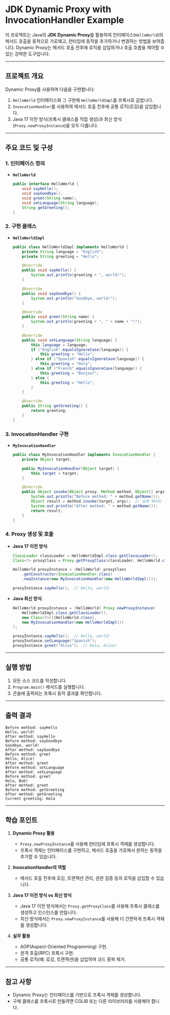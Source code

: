 
# JDK Dynamic Proxy with InvocationHandler Example

이 프로젝트는 Java의 **JDK Dynamic Proxy**를 활용하여 인터페이스(`HelloWorld`)의 메서드 호출을 동적으로 가로채고, 런타임에 동작을 추가하거나 변경하는 방법을 보여줍니다. Dynamic Proxy는 메서드 호출 전후에 로직을 삽입하거나 호출 흐름을 제어할 수 있는 강력한 도구입니다.

---

## 프로젝트 개요

Dynamic Proxy를 사용하여 다음을 구현합니다:
1. `HelloWorld` 인터페이스와 그 구현체 `HelloWorldImpl`를 프록시로 감쌉니다.
2. `InvocationHandler`를 사용하여 메서드 호출 전후에 공통 로직(로깅)을 삽입합니다.
3. Java 17 이전 방식(프록시 클래스를 직접 생성)과 최신 방식(`Proxy.newProxyInstance`)을 모두 다룹니다.

---

## 주요 코드 및 구성

### 1. 인터페이스 정의
- **`HelloWorld`**
  ```java
  public interface HelloWorld {
      void sayHello();
      void sayGoodbye();
      void greet(String name);
      void setLanguage(String language);
      String getGreeting();
  }
  ```

### 2. 구현 클래스
- **`HelloWorldImpl`**
  ```java
  public class HelloWorldImpl implements HelloWorld {
      private String language = "English";
      private String greeting = "Hello";

      @Override
      public void sayHello() {
          System.out.println(greeting + ", world!");
      }

      @Override
      public void sayGoodbye() {
          System.out.println("Goodbye, world!");
      }

      @Override
      public void greet(String name) {
          System.out.println(greeting + ", " + name + "!");
      }

      @Override
      public void setLanguage(String language) {
          this.language = language;
          if ("English".equalsIgnoreCase(language)) {
              this.greeting = "Hello";
          } else if ("Spanish".equalsIgnoreCase(language)) {
              this.greeting = "Hola";
          } else if ("French".equalsIgnoreCase(language)) {
              this.greeting = "Bonjour";
          } else {
              this.greeting = "Hello"; 
          }
      }

      @Override
      public String getGreeting() {
          return greeting;
      }
  }
  ```

### 3. InvocationHandler 구현
- **`MyInvocationHandler`**
  ```java
  public class MyInvocationHandler implements InvocationHandler {
      private Object target;

      public MyInvocationHandler(Object target) {
          this.target = target;
      }

      @Override
      public Object invoke(Object proxy, Method method, Object[] args) throws Throwable {
          System.out.println("Before method: " + method.getName());
          Object result = method.invoke(target, args);  // 실제 메서드 호출
          System.out.println("After method: " + method.getName());
          return result;
      }
  }
  ```

### 4. Proxy 생성 및 호출
- **Java 17 이전 방식**:
  ```java
  ClassLoader classLoader = HelloWorldImpl.class.getClassLoader();
  Class<?> proxyClass = Proxy.getProxyClass(classLoader, HelloWorld.class);

  HelloWorld proxyInstance = (HelloWorld) proxyClass
      .getConstructor(InvocationHandler.class)
      .newInstance(new MyInvocationHandler(new HelloWorldImpl()));

  proxyInstance.sayHello();  // Hello, world!
  ```

- **Java 최신 방식**:
  ```java
  HelloWorld proxyInstance = (HelloWorld) Proxy.newProxyInstance(
      HelloWorldImpl.class.getClassLoader(),
      new Class<?>[]{HelloWorld.class},
      new MyInvocationHandler(new HelloWorldImpl())
  );

  proxyInstance.sayHello();  // Hello, world!
  proxyInstance.setLanguage("Spanish");
  proxyInstance.greet("Alice");  // Hola, Alice!
  ```

---

## 실행 방법

1. 모든 소스 코드를 작성합니다.
2. `Program.main()` 메서드를 실행합니다.
3. 콘솔에 출력되는 프록시 동작 결과를 확인합니다.

---

## 출력 결과

```plaintext
Before method: sayHello
Hello, world!
After method: sayHello
Before method: sayGoodbye
Goodbye, world!
After method: sayGoodbye
Before method: greet
Hello, Alice!
After method: greet
Before method: setLanguage
After method: setLanguage
Before method: greet
Hola, Bob!
After method: greet
Before method: getGreeting
After method: getGreeting
Current greeting: Hola
```

---

## 학습 포인트

1. **Dynamic Proxy 활용**
   - `Proxy.newProxyInstance`를 사용해 런타임에 프록시 객체를 생성합니다.
   - 프록시 객체는 인터페이스를 구현하고, 메서드 호출을 가로채서 원하는 동작을 추가할 수 있습니다.

2. **InvocationHandler의 역할**
   - 메서드 호출 전후에 로깅, 트랜잭션 관리, 권한 검증 등의 로직을 삽입할 수 있습니다.

3. **Java 17 이전 방식 vs 최신 방식**
   - Java 17 이전 방식에서는 `Proxy.getProxyClass`를 사용해 프록시 클래스를 생성하고 인스턴스를 만듭니다.
   - 최신 방식에서는 `Proxy.newProxyInstance`를 사용해 더 간편하게 프록시 객체를 생성합니다.

4. **실무 활용**
   - AOP(Aspect-Oriented Programming) 구현.
   - 원격 호출(RPC) 프록시 구현.
   - 공통 로직(예: 로깅, 트랜잭션)을 삽입하여 코드 중복 제거.

---

## 참고 사항

- Dynamic Proxy는 인터페이스를 기반으로 프록시 객체를 생성합니다.
- 구체 클래스를 프록시로 만들려면 CGLIB 또는 다른 라이브러리를 사용해야 합니다.
```
